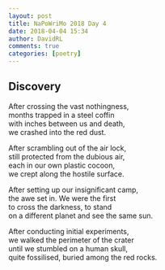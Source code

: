 ```yaml
---  
layout: post  
title: NaPoWriMo 2018 Day 4  
date: 2018-04-04 15:34  
author: DavidRL  
comments: true  
categories: [poetry]
---  
```

## Discovery  

After crossing the vast nothingness,  
months trapped in a steel coffin  
with inches between us and death,  
we crashed into the red dust.  

After scrambling out of the air lock,  
still protected from the dubious air,  
each in our own plastic cocoon,  
we crept along the hostile surface.  

After setting up our insignificant camp,  
the awe set in. We were the first  
to cross the darkness, to stand  
on a different planet and see the same sun.  

After conducting initial experiments,  
we walked the perimeter of the crater  
until we stumbled on a human skull,  
quite fossilised, buried among the red rocks.  
